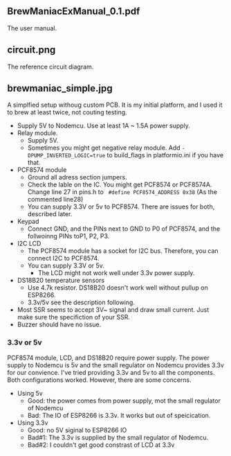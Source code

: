 ## BrewManiacExManual_0.1.pdf

The user manual.


## circuit.png

The reference circuit diagram.

## brewmaniac_simple.jpg

A simplfied setup withoug custom PCB. It is my initial platform, and I used it to brew at least twice, not couting testing.
* Supply 5V to Nodemcu. Use at least 1A ~ 1.5A power supply.
* Relay module.
    * Supply 5V. 
    * Sometimes you might get negative relay module. Add `-DPUMP_INVERTED_LOGIC=true` to build_flags in platformio.ini if you have that. 
 * PCF8574 module
    * Ground all adress section jumpers.
    * Check the lable on the IC. You might get PCF8574 or PCF8574A. Change line 27 in pins.h to
     ` #define PCF8574_ADDRESS 0x38` (As the commented line28)
    * You can supply 3.3V or 5v to PCF8574. There are issues for both, described later.
 * Keypad
    * Connect GND, and the PINs next to GND to P0 of PCF8574, and the follwoinng PINs toP1, P2, P3. 
 * I2C LCD
    * The PCF8574 module has a socket for I2C bus. Therefore, you can connect I2C to PCF8574.
    * You can supply 3.3V or 5v.
        * The LCD might not work well under 3.3v power supply.
 * DS18B20 temperature sensors
    * Use 4.7k resistor. DS18B20 doesn't work well without pullup on ESP8266.
    * 3.3v/5v see the description following.
 * Most SSR seems to accept 3V~ signal and draw small current. Just make sure the specifiction of your SSR. 
 * Buzzer should have no issue.

### 3.3v or 5v
PCF8574 module, LCD, and DS18B20 require power supply. The power supply to Nodemcu is 5v and the small regulator on Nodemcu provides 3.3v for our convience. I've tried providing 3.3v and 5v to all the components. Both configurations worked. However, there are some concerns. 
 * Using 5v
    * Good: the power comes from power supply, mot the small regulator of Nodemcu
    * Bad: The IO of ESP8266 is 3.3v. It works but out of speicication.
 * Using 3.3v
    * Good: no 5V siginal to ESP8266 IO
    * Bad#1: The 3.3v is supplied by the small regulator of Nodemcu.
    * Bad#2: I couldn't get good constrast of LCD at 3.3v
